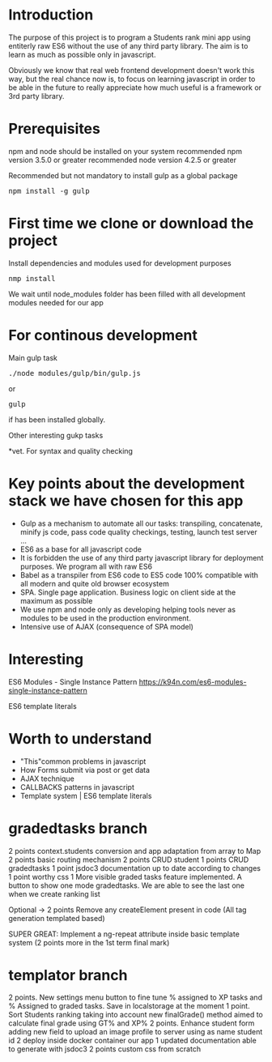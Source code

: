 # Introduction 
The purpose of this project is to program a Students rank mini app using entiterly raw ES6 without the use
of any third party library. The aim is to learn as much as possible only in javascript.

Obviously we know that real web frontend development doesn't work this way, but the real chance now is, to 
focus on learning javascript in order to be able in the future to really appreciate how much useful is a framework or 3rd party library.

# Prerequisites
npm and node should be installed on your system
recommended npm version 3.5.0 or greater 
recommended node version 4.2.5 or greater 

Recommended but not mandatory to install gulp as a global package
<pre>
npm install -g gulp
</pre>

# First time we clone or download the project 
Install dependencies and modules used for development purposes
<pre>nmp install </pre>
We wait until node_modules folder has been filled with all development modules needed for our app

# For continous development 
Main gulp task
<pre>./node_modules/gulp/bin/gulp.js</pre> 
or 
<pre>gulp</pre> 
if has been installed globally.

Other interesting gukp tasks

*vet. For syntax and quality checking

# Key points about the development stack  we have chosen for this app

* Gulp as a mechanism to automate all our tasks: transpiling, concatenate, minify js code, pass code quality checkings, testing, launch test server ...
* ES6 as a base for all javascript code
* It is forbidden the use of any third party javascript library for deployment purposes. We program all with raw ES6
* Babel as a transpiler from ES6 code to ES5 code 100% compatible with all modern and quite old browser ecosystem
* SPA. Single page application. Business logic on client side at the maximum as possible
* We use npm and node only as developing helping tools never as modules to be used in the production environment.
* Intensive use of AJAX (consequence of SPA model)

# Interesting
ES6 Modules - Single Instance Pattern https://k94n.com/es6-modules-single-instance-pattern

ES6 template literals

# Worth to understand

* "This"common problems in javascript
* How Forms submit via post or get data
* AJAX technique
* CALLBACKS patterns in javascript
* Template system | ES6 template literals

gradedtasks branch
==================

2 points context.students conversion and app adaptation from array to Map
2 points basic routing mechanism
2 points CRUD student 
1 points CRUD gradedtasks
1 point jsdoc3 documentation up to date according to changes
1 point worthy css
1 More visible graded tasks feature implemented. A button to show one mode gradedtasks. We are able to see the last one when we create ranking list 

Optional -> 2 points Remove any createElement present in code (All tag generation templated based) 

SUPER GREAT: Implement a ng-repeat attribute inside basic template system (2 points more in the 1st term final mark)


templator branch
================
2 points. New settings menu button to fine tune % assigned to XP tasks and % Assigned to graded tasks. Save in localstorage at the moment 
1 point. Sort Students ranking taking into account new finalGrade() method aimed to calculate final grade using GT% and XP%
2 points. Enhance student form adding new field to upload an image profile to server using as name student id 
2 deploy inside docker container our app
1 updated documentation able to generate with jsdoc3
2 points custom css from scratch  
